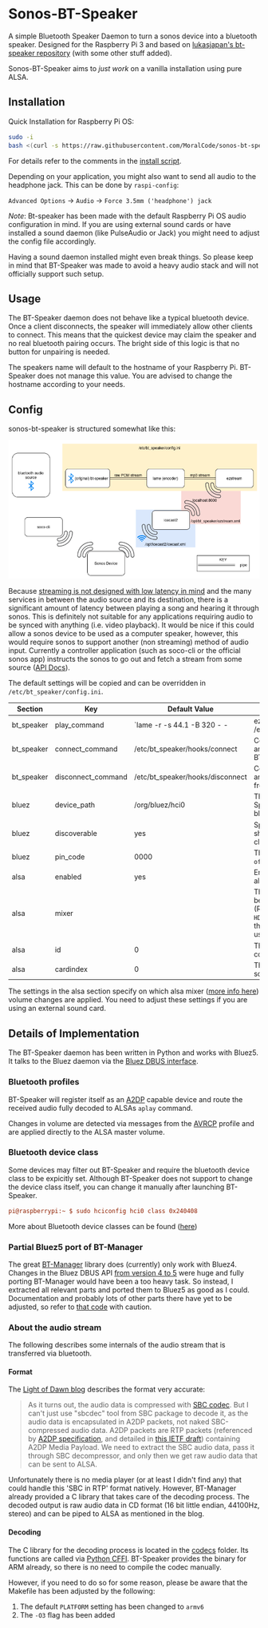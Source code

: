 # Sonos-BT-Speaker

A simple Bluetooth Speaker Daemon to turn a sonos device into a bluetooth speaker. Designed for the Raspberry Pi 3 and based on [lukasjapan's bt-speaker repository](https://github.com/lukasjapan/bt-speaker) (with some other stuff added).

Sonos-BT-Speaker aims to _just work_ on a vanilla installation using pure ALSA.

## Installation

Quick Installation for Raspberry Pi OS:

```bash
sudo -i
bash <(curl -s https://raw.githubusercontent.com/MoralCode/sonos-bt-speaker/master/install.sh)
```

For details refer to the comments in the [install script](https://github.com/MoralCode/sonos-bt-speaker/blob/master/install.sh).

Depending on your application, you might also want to send all audio to the headphone jack.
This can be done by `raspi-config`:

`Advanced Options` -> `Audio` -> `Force 3.5mm ('headphone') jack`

_Note_: Bt-speaker has been made with the default Raspberry Pi OS audio configuration in mind.
If you are using external sound cards or have installed a sound daemon (like PulseAudio or Jack) you might need to adjust the config file accordingly.

Having a sound daemon installed might even break things.
So please keep in mind that BT-Speaker was made to avoid a heavy audio stack and will not officially support such setup.

## Usage

The BT-Speaker daemon does not behave like a typical bluetooth device.
Once a client disconnects, the speaker will immediately allow other clients to connect.
This means that the quickest device may claim the speaker and no real bluetooth pairing occurs.
The bright side of this logic is that no button for unpairing is needed.

The speakers name will default to the hostname of your Raspberry Pi.
BT-Speaker does not manage this value.
You are advised to change the hostname according to your needs.

## Config

sonos-bt-speaker is structured somewhat like this:

![an approximate block diagram representing the structure of sonos-bt-speaker](docs/dataflow.png)

Because [streaming is not designed with low latency in mind](https://stackoverflow.com/a/17151097) and the many services in between the audio source and its destination, there is a significant amount of latency between playing a song and hearing it through sonos. This is definitely not suitable for any applications requiring audio to be synced with anything (i.e. video playback). It would be nice if this could allow a sonos device to be used as a computer speaker, however, this would require sonos to support another (non streaming) method of audio input. Currently a controller application (such as soco-cli or the official sonos app) instructs the sonos to go out and fetch a stream from some source ([API Docs](https://developer.sonos.com/build/content-service-get-started/architecture/)). 

The default settings will be copied and can be overridden in `/etc/bt_speaker/config.ini`.

| Section    | Key                | Default Value                    | Description                                                                                                                                                |
| ---------- | ------------------ | -------------------------------- | ---------------------------------------------------------------------------------------------------------------------------------------------------------- |
| bt_speaker | play_command       | `lame -r -s 44.1 -B 320 - - | ezstream -c /etc/bt_speaker/ezstream.xml`                    | The raw audio in CD Format (16bit little endian, 44100Hz, stereo) is piped to this command.                                                                |
| bt_speaker | connect_command    | /etc/bt_speaker/hooks/connect    | Command that is called when an audio device connects to BT-Speaker                                                                                         |
| bt_speaker | disconnect_command | /etc/bt_speaker/hooks/disconnect | Command that is called when an audio device disconnects from BT-Speaker                                                                                    |
| bluez      | device_path        | /org/bluez/hci0                  | The DBUS path where BT-Speaker can find the bluetooth device                                                                                               |
| bluez      | discoverable       | yes                              | Specifies if the raspberry pi should advertise itself if no client is connected.                                                                           |
| bluez      | pin_code           | 0000                             | The pin code if `btmgmt ssp off`                                                                                                                           |
| alsa       | enabled            | yes                              | Enables volume control via alsamixer                                                                                                                       |
| alsa       | mixer              |                                  | The volume of this mixer will be set from AVRCP messages (Remote volume control) Use `HDMI` or `Headphone`. If not set, the first mixer available is used. |
| alsa       | id                 | 0                                | The alsa id of the mixer control                                                                                                                           |
| alsa       | cardindex          | 0                                | The alsa cardindex of the soundcard                                                                                                                        |

The settings in the alsa section specify on which alsa mixer ([more info here](https://larsimmisch.github.io/pyalsaaudio/libalsaaudio.html#mixer-objects)) volume changes are applied.
You need to adjust these settings if you are using an external sound card.

## Details of Implementation

The BT-Speaker daemon has been written in Python and works with Bluez5.
It talks to the Bluez daemon via the [Bluez DBUS interface](https://git.kernel.org/cgit/bluetooth/bluez.git/tree/doc).

### Bluetooth profiles

BT-Speaker will register itself as an [A2DP](https://en.wikipedia.org/wiki/List_of_Bluetooth_profiles#Advanced_Audio_Distribution_Profile_.28A2DP.29) capable device and route the received audio fully decoded to ALSAs `aplay` command.

Changes in volume are detected via messages from the [AVRCP](https://en.wikipedia.org/wiki/List_of_Bluetooth_profiles#Audio.2FVideo_Remote_Control_Profile_.28AVRCP.29) profile and are applied directly to the ALSA master volume.

### Bluetooth device class

Some devices may filter out BT-Speaker and require the bluetooth device class to be expicitly set. Although BT-Speaker does not support to change the device class itself, you can change it manually after launching BT-Speaker.

```ini
pi@raspberrypi:~ $ sudo hciconfig hci0 class 0x240408
```

More about Bluetooth device classes can be found ([here](http://bluetooth-pentest.narod.ru/software/bluetooth_class_of_device-service_generator.html))

### Partial Bluez5 port of BT-Manager

The great [BT-Manager](https://github.com/liamw9534/bt-manager) library does (currently) only work with Bluez4.
Changes in the Bluez DBUS API [from version 4 to 5](http://www.bluez.org/bluez-5-api-introduction-and-porting-guide/) were huge and fully porting BT-Manager would have been a too heavy task.
So instead, I extracted all relevant parts and ported them to Bluez5 as good as I could.
Documentation and probably lots of other parts there have yet to be adjusted, so refer to [that code](bt_manager) with caution.

### About the audio stream

The following describes some internals of the audio stream that is transferred via bluetooth.

#### Format

The [Light of Dawn blog](http://www.lightofdawn.org/blog/?viewCat=Bluetooth) describes the format very accurate:

> As it turns out, the audio data is compressed with [SBC codec](http://en.wikipedia.org/wiki/SBC_%28codec%29).
> But I can't just use "sbcdec" tool from SBC package to decode it, as the audio data is encapsulated in A2DP packets, not naked SBC-compressed audio data.
> A2DP packets are RTP packets (referenced by [A2DP specification](https://www.bluetooth.org/en-us/specification/adopted-specifications), and detailed in [this IETF draft](http://tools.ietf.org/html/draft-ietf-payload-rtp-sbc-04)) containing A2DP Media Payload.
> We need to extract the SBC audio data, pass it through SBC decompressor, and only then we get raw audio data that can be sent to ALSA.

Unfortunately there is no media player (or at least I didn't find any) that could handle this 'SBC in RTP' format natively.
However, BT-Manager already provided a C library that takes care of the decoding process.
The decoded output is raw audio data in CD format (16 bit little endian, 44100Hz, stereo) and can be piped to ALSA as mentioned in the blog.

#### Decoding

The C library for the decoding process is located in the [codecs](codecs) folder.
Its functions are called via [Python CFFI](http://cffi.readthedocs.io/en/latest/).
BT-Speaker provides the binary for ARM already, so there is no need to compile the codec manually.

However, if you need to do so for some reason, please be aware that the Makefile has been adjusted by the following:

1. The default `PLATFORM` setting has been changed to `armv6`
1. The `-O3` flag has been added
